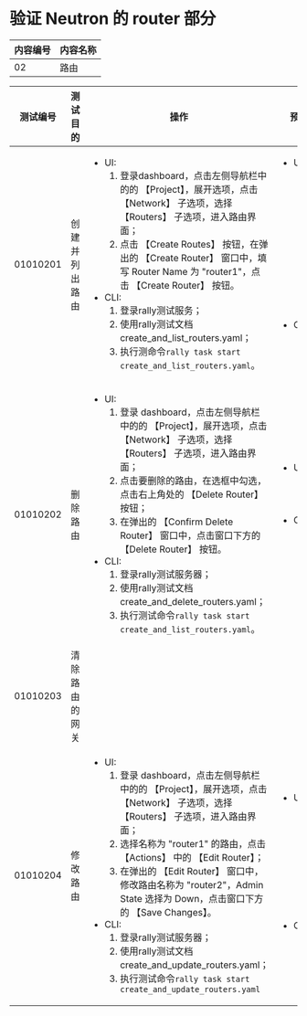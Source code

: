 # 验证 Neutron 的 router 部分

|内容编号|内容名称|
|--------|--------|
|02|路由|


|测试编号|测试目的|操作|预期结果|实际结果|备注|Rally/Tempest/None|
|--------|--------|----|--------|--------|----|------------------|
|01010201|创建并列出路由|<ul><li>UI:<ol><li>登录dashboard，点击左侧导航栏中的的 【Project】，展开选项，点击 【Network】 子选项，选择 【Routers】 子选项，进入路由界面；</li><li>点击 【Create Routes】 按钮，在弹出的 【Create Router】 窗口中，填写 Router Name 为 "router1"，点击 【Create Router】 按钮。</li></ol></li><li>CLI:<ol><li>登录rally测试服务；</li><li>使用rally测试文档create_and_list_routers.yaml；</li><li>执行测命令```rally task start create_and_list_routers.yaml```。</li></ol></li></ul>|<ul><li>UI:<ul><li>能够成功创建路由，在路由表项中查看到全部路由，并看到新创建的路由。</li></ul></li><li>CLI:<ul><li>rally测试成功。</li></ul></li></ul>|||Rally:</br>create_and_list_routers.yaml|
|01010202|删除路由|<ul><li>UI:<ol><li>登录 dashboard，点击左侧导航栏中的的 【Project】，展开选项，点击 【Network】 子选项，选择 【Routers】 子选项，进入路由界面；</li><li>点击要删除的路由，在选框中勾选，点击右上角处的 【Delete Router】 按钮；</li><li>在弹出的 【Confirm Delete Router】 窗口中，点击窗口下方的 【Delete Router】 按钮。</li></ol></li><li>CLI:<ol><li>登录rally测试服务器；</li><li>使用rally测试文档create_and_delete_routers.yaml；</li><li>执行测试命令```rally task start create_and_list_routers.yaml```。</li></ol></li></ul>|<ul><li>UI:<ul><li>能够成功删除路由</li></ul></li><li>CLI:<ul><li>rally测试成功。</li></ul></li></ul>|||Rally:</br>create_and_delete_routers.yaml|
|01010203|清除路由的网关||||||
|01010204|修改路由|<ul><li>UI:<ol><li>登录 dashboard，点击左侧导航栏中的的 【Project】，展开选项，点击 【Network】 子选项，选择 【Routers】 子选项，进入路由界面；</li><li>选择名称为 "router1" 的路由，点击 【Actions】 中的 【Edit Router】；</li><li>在弹出的 【Edit Router】 窗口中，修改路由名称为 "router2"，Admin State 选择为 Down，点击窗口下方的 【Save Changes】。</li></ol></li><li>CLI:<ol><li>登录rally测试服务器；</li><li>使用rally测试文档create_and_update_routers.yaml；</li><li>执行测试命令```rally task start create_and_update_routers.yaml```</li></ol></li></ul>|<ul><li>UI:<ul><li>能够对路由的接口修改成功</li><li>路由的 Admin State 显示为 DOWN</li></ul></li><li>CLI:<ul><li>rally测试成功</li></ul></li></ul>|||Rally:</br>create_and_update_routers.yaml|

